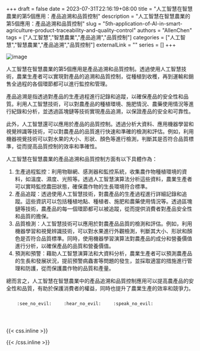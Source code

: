 +++ 
draft = false
date = 2023-07-31T22:16:19+08:00
title = "人工智慧在智慧農業的第5個應用：產品追溯和品質控制"
description = "人工智慧在智慧農業的第5個應用：產品追溯和品質控制"
slug = "5th-application-of-AI-in-smart-agriculture-product-traceability-and-quality-control"
authors = "AllenChen"
tags = ["人工智慧","智慧農業","產品追溯","品質控制"]
categories = ["人工智慧","智慧農業","產品追溯","品質控制"]
externalLink = ""
series = []
+++

![image](/images/post/A-rabbit-with-big-blue-eyes-using-AI-to-achieve-product-traceability-and-quality-control-with-Van-Gogh-style.jpeg)

人工智慧在智慧農業的第5個應用是產品追溯和品質控制。透過使用人工智慧技術，農業生產者可以實現對產品的追溯和品質控制，從種植到收穫，再到運輸和銷售全過程的各個環節都可以進行監控和管理。

產品追溯是指透過對產品的生產過程進行記錄和追蹤，以確保產品的安全性和品質。利用人工智慧技術，可以對農產品的種植環境、施肥情況、農藥使用情況等進行紀錄和分析，並透過區塊鏈等技術實現產品追溯，以保證產品的安全和可靠性。

此外，人工智慧還可以應用於產品的品質控制。透過分析大資料、應用機器學習和視覺辨識等技術，可以對農產品的品質進行快速和準確的檢測和評估。例如，利用機器視覺技術可以對水果的大小、形狀、顏色等進行檢測，判斷其是否符合品質標準，從而提高品質控制的效率和準確性。

人工智慧在智慧農業的產品追溯和品質控制方面有以下具體作為：

1. 生產過程監控：利用物聯網、感測器和監控系統，收集農作物種植環境的資料，如溫度、濕度、光照等。透過人工智慧演算法分析這些資料，農業生產者可以實時監控農田狀態，確保農作物的生長環境符合標準。
2. 產品追蹤：透過使用人工智慧技術，對農產品的生產過程進行詳細記錄和追蹤。這些資訊可以包括種植地點、種植者、施肥和農藥使用情況等。透過區塊鏈等技術，農產品的每一個環節都可以被追蹤，從而提供消費者對產品安全性和品質的擔保。
3. 品質檢測：人工智慧技術可以應用於對農產品品質的檢測和評估。例如，利用機器學習和視覺辨識技術，可以對水果進行外觀檢測，判斷其大小、形狀和顏色是否符合品質標準。同時，使用機器學習演算法對農產品的成分和營養價值進行分析，以確保產品的品質和營養價值。
4. 預測和預警：藉助人工智慧演算法和大資料分析，農業生產者可以預測農產品的生長和發展狀況，提前預警病蟲害等問題的發生，並採取適當的措施進行管理和防護，從而保護農作物的品質和產量。

總而言之，人工智慧在智慧農業中的產品追溯和品質控制應用可以提高農產品的安全性和品質，有助於保護消費者的權益，同時也提升了農業生產的效率和競爭力。


<p><span class="nowrap"><span class="emojify">🙈</span> <code>:see_no_evil:</code></span>  <span class="nowrap"><span class="emojify">🙉</span> <code>:hear_no_evil:</code></span>  <span class="nowrap"><span class="emojify">🙊</span> <code>:speak_no_evil:</code></span></p>
<br>
    

{{< css.inline >}}
<style>
.emojify {
	font-family: Apple Color Emoji, Segoe UI Emoji, NotoColorEmoji, Segoe UI Symbol, Android Emoji, EmojiSymbols;
	font-size: 2rem;
	vertical-align: middle;
}
@media screen and (max-width:650px) {
  .nowrap {
    display: block;
    margin: 25px 0;
  }
}
</style>
{{< /css.inline >}}
